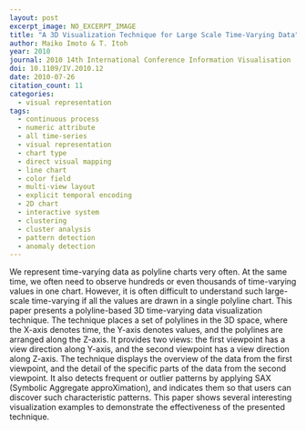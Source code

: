 ```yaml
---
layout: post
excerpt_image: NO_EXCERPT_IMAGE
title: "A 3D Visualization Technique for Large Scale Time-Varying Data"
author: Maiko Imoto & T. Itoh
year: 2010
journal: 2010 14th International Conference Information Visualisation
doi: 10.1109/IV.2010.12
date: 2010-07-26
citation_count: 11
categories:
  - visual representation
tags:
  - continuous process
  - numeric attribute
  - all time-series
  - visual representation
  - chart type
  - direct visual mapping
  - line chart
  - color field
  - multi-view layout
  - explicit temporal encoding
  - 2D chart
  - interactive system
  - clustering
  - cluster analysis
  - pattern detection
  - anomaly detection
---
```

We represent time-varying data as polyline charts very often. At the same time, we often need to observe hundreds or even thousands of time-varying values in one chart. However, it is often difficult to understand such large-scale time-varying if all the values are drawn in a single polyline chart. This paper presents a polyline-based 3D time-varying data visualization technique. The technique places a set of polylines in the 3D space, where the X-axis denotes time, the Y-axis denotes values, and the polylines are arranged along the Z-axis. It provides two views: the first viewpoint has a view direction along Y-axis, and the second viewpoint has a view direction along Z-axis. The technique displays the overview of the data from the first viewpoint, and the detail of the specific parts of the data from the second viewpoint. It also detects frequent or outlier patterns by applying SAX (Symbolic Aggregate approXimation), and indicates them so that users can discover such characteristic patterns. This paper shows several interesting visualization examples to demonstrate the effectiveness of the presented technique.
